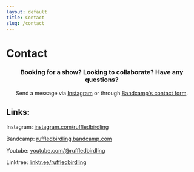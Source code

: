 ```yaml
---
layout: default
title: Contact
slug: /contact
---
```

# Contact

<center>
  
### Booking for a show? Looking to collaborate? Have any questions?

Send a message via [Instagram](https://www.instagram.com/ruffledbirdling/) or through  [Bandcamp's contact form](https://bandcamp.com/contact?b=3101726153&n=A%20Magpie%27s%20Hoard).
</center>

## Links:

Instagram: [instagram.com/ruffledbirdling](https://www.instagram.com/ruffledbirdling/)

Bandcamp: [ruffledbirdling.bandcamp.com](https://ruffledbirdling.bandcamp.com/)

Youtube: [youtube.com/@ruffledbirdling](https://www.youtube.com/@ruffledbirdling/videos)

Linktree: [linktr.ee/ruffledbirdling](https://linktr.ee/ruffledbirdling)
